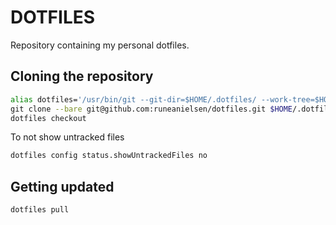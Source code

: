 # DOTFILES

Repository containing my personal dotfiles.

## Cloning the repository

``` sh
alias dotfiles='/usr/bin/git --git-dir=$HOME/.dotfiles/ --work-tree=$HOME'\
git clone --bare git@github.com:runeanielsen/dotfiles.git $HOME/.dotfiles\
dotfiles checkout
```

To not show untracked files
```sh
dotfiles config status.showUntrackedFiles no
```

## Getting updated

``` sh
dotfiles pull
```
